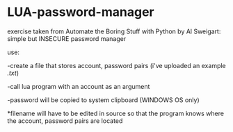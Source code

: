 # LUA-password-manager

exercise taken from Automate the Boring Stuff with Python by Al Sweigart:
  simple but INSECURE password manager

use:

-create a file that stores account, password pairs (i've uploaded an example *.txt*)

-call lua program with an account as an argument

-password will be copied to system clipboard (WINDOWS OS only)

*filename will have to be edited in source so that the program knows where the account, password pairs are located
